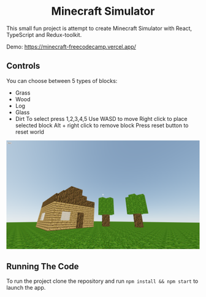 <h1 align="center">Minecraft Simulator</a></h1>

This small fun project is attempt to create Minecraft Simulator with React, TypeScript and Redux-toolkit.

Demo: https://minecraft-freecodecamp.vercel.app/

## Controls

You can choose between 5 types of blocks:

- Grass
- Wood
- Log
- Glass
- Dirt
  To select press 1,2,3,4,5
  Use WASD to move
  Right click to place selected block
  Alt + right click to remove block
  Press reset button to reset world

![Preview](preview.png 'Preview')

## Running The Code

To run the project clone the repository and run `npm install && npm start` to launch the app.
